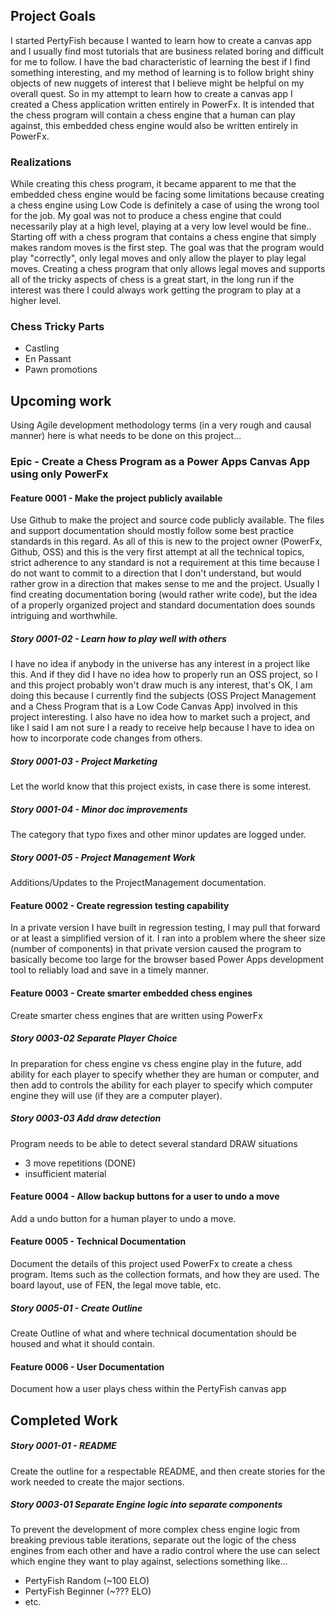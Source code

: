 

## Project Goals
I started PertyFish because I wanted to learn how to create a canvas app and I usually find most tutorials that are business related boring and difficult for me to follow. I have the bad characteristic of learning the best if I find something interesting, and my method of learning is to follow bright shiny objects of new nuggets of interest that I believe might be helpful on my overall quest.  So in my attempt to learn how to create a canvas app I created a Chess application written entirely in PowerFx. It is intended that the chess program will contain a chess engine that a human can play against, this embedded chess engine would also be written entirely in PowerFx.
### Realizations
While creating this chess program, it became apparent to me that the embedded chess engine would be facing some limitations because creating a chess engine using Low Code is definitely a case of using the wrong tool for the job. My goal was not to produce a chess engine that could necessarily play at a high level, playing at a very low level would be fine.. Starting off with a chess program that contains a chess engine that simply makes random moves is the first step. The goal was that the program would play "correctly", only legal moves and only allow the player to play legal moves.
Creating a chess program that only allows legal moves and supports all of the tricky aspects of chess is a great start, in the long run if the interest was there I could always work getting the program to play at a higher level.
### Chess Tricky Parts
- Castling
- En Passant 
- Pawn promotions 

## Upcoming work
Using Agile development methodology terms (in a very rough and causal manner) here is what needs to be done on this project...
### Epic - Create a Chess Program as a Power Apps Canvas App using only PowerFx
#### Feature 0001 - Make the project publicly available 
Use Github to make the project and source code publicly available. The files and support documentation should mostly follow some best practice standards in this regard. As all of this is new to the project owner (PowerFx, Github, OSS) and this is the very first attempt at all the technical topics, strict adherence to any standard is not a requirement at this time because I do not want to commit to a direction that I don't understand, but would rather grow in a direction that makes sense to me and the project. Usually I find creating documentation boring (would rather write code), but the idea of a properly organized project and standard documentation does sounds intriguing and worthwhile.
##### Story 0001-02 - Learn how to play well with others
I have no idea if anybody in the universe has any interest in a project like this. And if they did I have no idea how to properly run an OSS project, so I and this project probably won't draw much is any interest, that's OK, I am doing this because I currently find the subjects (OSS Project Management and a Chess Program that is a Low Code Canvas App) involved in this project interesting. I also have no idea how to market such a project, and like I said I am not sure I a ready to receive help because I have to idea on how to incorporate code changes from others.
##### Story 0001-03 - Project Marketing
Let the world know that this project exists, in case there is some interest.
##### Story 0001-04 - Minor doc improvements
The category that typo fixes and other minor updates are logged under. 
##### Story 0001-05 - Project Management Work
Additions/Updates to the ProjectManagement documentation.
#### Feature 0002 - Create regression testing capability
In a private version I have built in regression testing, I may pull that forward or at least a simplified version of it. I ran into a problem where the sheer size (number of components) in that private version caused the program to basically become too large for the browser based Power Apps development tool to reliably load and save in a timely manner.
#### Feature 0003 - Create smarter embedded chess engines
Create smarter chess engines that are written using PowerFx
##### Story 0003-02 Separate Player Choice
In preparation for chess engine vs chess engine play in the future, add ability for each player to specify whether they are human or computer, and then add to controls the ability for each player to specify which computer engine they will use (if they are a computer player).
##### Story 0003-03 Add draw detection
Program needs to be able to detect several standard DRAW situations
- 3 move repetitions (DONE)
- insufficient material
#### Feature 0004 - Allow backup buttons for a user to undo a move
Add a undo button for a human player to undo a move.
#### Feature 0005 - Technical Documentation
Document the details of this project used PowerFx to create a chess program. Items such as the collection formats, and how they are used. The board layout, use of FEN, the legal move table, etc.
##### Story 0005-01 - Create Outline
Create Outline of what and where technical documentation should be housed and what it should contain.
#### Feature 0006 - User Documentation
Document how a user plays chess within the PertyFish canvas app


## Completed Work
##### Story 0001-01 - README
Create the outline for a respectable README, and then create stories for the work needed to create the major sections.
##### Story 0003-01 Separate Engine logic into separate components
To prevent the development of more complex chess engine logic from breaking previous table iterations, separate out the logic of the chess engines from each other and have a radio control where the use can select which engine they want to play against, selections something like...
- PertyFish Random (~100 ELO)
- PertyFish Beginner (~??? ELO)
- etc.
